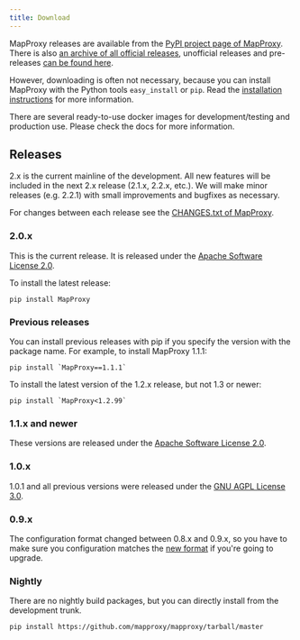 ```yaml
---
title: Download
---
```


MapProxy releases are available from the [PyPI project page of MapProxy](http://pypi.python.org/pypi/MapProxy). There is also [an archive of all official releases](https://pypi.python.org/packages/source/M/MapProxy/), unofficial releases and pre-releases [can be found here](https://mapproxy.org/static/rel/).

However, downloading is often not necessary, because you can install MapProxy with the Python tools `easy_install` or `pip`. Read the [installation instructions](https://mapproxy.github.io/mapproxy/install.html) for more information.

There are several ready-to-use docker images for development/testing and production use. Please check the docs for more information.

## Releases

2.x is the current mainline of the development. All new features will be included in the next 2.x release (2.1.x, 2.2.x, etc.). We will make minor releases (e.g. 2.2.1) with small improvements and bugfixes as necessary.

For changes between each release see the [CHANGES.txt of MapProxy](https://github.com/mapproxy/mapproxy/blob/master/CHANGES.txt).

### 2.0.x

This is the current release. It is released under the [Apache Software License 2.0](http://www.apache.org/licenses/LICENSE-2.0.html).

To install the latest release:

    pip install MapProxy

### Previous releases
You can install previous releases with pip if you specify the version with the package name. For example, to install MapProxy 1.1.1:

    pip install `MapProxy==1.1.1`

To install the latest version of the 1.2.x release, but not 1.3 or newer:

    pip install `MapProxy<1.2.99`

### 1.1.x and newer

These versions are released under the [Apache Software License 2.0](http://www.apache.org/licenses/LICENSE-2.0.html).

### 1.0.x

1.0.1 and all previous versions were released under the [GNU AGPL License 3.0](http://www.fsf.org/licensing/licenses/agpl-3.0.html).

### 0.9.x

The configuration format changed between 0.8.x and 0.9.x, so you have to make sure you configuration matches the [new format](https://mapproxy.org/docs/latest/migrate.html) if you're going to upgrade.

### Nightly

There are no nightly build packages, but you can directly install from the development trunk.

    pip install https://github.com/mapproxy/mapproxy/tarball/master

<!--  TODO check broken links
The release branches are also available. For example:

    pip install https://github.com/mapproxy/mapproxy/tarball/1.4.x -->
